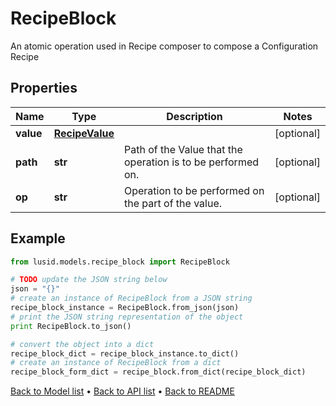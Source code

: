 # RecipeBlock

An atomic operation used in Recipe composer to compose a Configuration Recipe

## Properties
Name | Type | Description | Notes
------------ | ------------- | ------------- | -------------
**value** | [**RecipeValue**](RecipeValue.md) |  | [optional] 
**path** | **str** | Path of the Value that the operation is to be performed on. | [optional] 
**op** | **str** | Operation to be performed on the part of the value. | [optional] 

## Example

```python
from lusid.models.recipe_block import RecipeBlock

# TODO update the JSON string below
json = "{}"
# create an instance of RecipeBlock from a JSON string
recipe_block_instance = RecipeBlock.from_json(json)
# print the JSON string representation of the object
print RecipeBlock.to_json()

# convert the object into a dict
recipe_block_dict = recipe_block_instance.to_dict()
# create an instance of RecipeBlock from a dict
recipe_block_form_dict = recipe_block.from_dict(recipe_block_dict)
```
[Back to Model list](../README.md#documentation-for-models) &#8226; [Back to API list](../README.md#documentation-for-api-endpoints) &#8226; [Back to README](../README.md)


